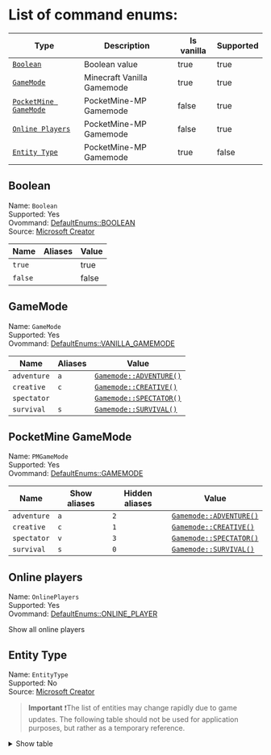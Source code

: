 # List of command enums:
| Type                                          | Description                | Is vanilla | Supported |
|-----------------------------------------------|----------------------------|------------|-----------|
| [`Boolean`](#boolean)                         | Boolean value              | true       | true      |
| [`GameMode`](#gamemode)                       | Minecraft Vanilla Gamemode | true       | true      |
| [`PocketMine GameMode`](#pocketmine-gamemode) | PocketMine-MP Gamemode     | false      | true      |
| [`Online Players`](#pocketmine-gamemode)      | PocketMine-MP Gamemode     | false      | true      |
| [`Entity Type`](#entity-type)                 | PocketMine-MP Gamemode     | true       | false     |
## Boolean
Name: `Boolean`<br>
Supported: Yes<br>
Ovommand: [DefaultEnums::BOOLEAN](https://github.com/GalaxyGamesMC/Ovommand/blob/main/src/galaxygames/ovommand/enum/DefaultEnums.php)<br>
Source: [Microsoft Creator](https://learn.microsoft.com/en-us/minecraft/creator/commands/enums/boolean)

| Name    | Aliases | Value |
|---------|---------|-------|
| `true`  |         | true  |
| `false` |         | false |
## GameMode
Name: `GameMode`<br>
Supported: Yes<br>
Ovommand: [DefaultEnums::VANILLA_GAMEMODE](https://github.com/GalaxyGamesMC/Ovommand/blob/main/src/galaxygames/ovommand/enum/DefaultEnums.php)

| Name        | Aliases | Value                                                                                                  |
|-------------|---------|--------------------------------------------------------------------------------------------------------|
| `adventure` | `a`     | [`Gamemode::ADVENTURE()`](https://github.com/pmmp/PocketMine-MP/blob/main/src/player/GameMode.php#L37) |
| `creative`  | `c`     | [`Gamemode::CREATIVE()`](https://github.com/pmmp/PocketMine-MP/blob/main/src/player/GameMode.php#L38)  |
| `spectator` |         | [`Gamemode::SPECTATOR()`](https://github.com/pmmp/PocketMine-MP/blob/main/src/player/GameMode.php#L39) |
| `survival`  | `s`     | [`Gamemode::SURVIVAL()`](https://github.com/pmmp/PocketMine-MP/blob/main/src/player/GameMode.php#L40)  |
## PocketMine GameMode
Name: `PMGameMode`<br>
Supported: Yes<br>
Ovommand: [DefaultEnums::GAMEMODE](https://github.com/GalaxyGamesMC/Ovommand/blob/main/src/galaxygames/ovommand/enum/DefaultEnums.php)

| Name        | Show aliases | Hidden aliases | Value                                                                                                  |
|-------------|--------------|----------------|--------------------------------------------------------------------------------------------------------|
| `adventure` | `a`          | `2`            | [`Gamemode::ADVENTURE()`](https://github.com/pmmp/PocketMine-MP/blob/main/src/player/GameMode.php#L37) |
| `creative`  | `c`          | `1`            | [`Gamemode::CREATIVE()`](https://github.com/pmmp/PocketMine-MP/blob/main/src/player/GameMode.php#L38)  |
| `spectator` | `v`          | `3`            | [`Gamemode::SPECTATOR()`](https://github.com/pmmp/PocketMine-MP/blob/main/src/player/GameMode.php#L39) |
| `survival`  | `s`          | `0`            | [`Gamemode::SURVIVAL()`](https://github.com/pmmp/PocketMine-MP/blob/main/src/player/GameMode.php#L40)  |
## Online players
Name: `OnlinePlayers`<br>
Supported: Yes<br>
Ovommand: [DefaultEnums::ONLINE_PLAYER](https://github.com/GalaxyGamesMC/Ovommand/blob/main/src/galaxygames/ovommand/enum/DefaultEnums.php)

Show all online players
## Entity Type
Name: `EntityType`<br>
Supported: No<br>
Source: [Microsoft Creator](https://learn.microsoft.com/en-us/minecraft/creator/commands/enums/entitytype)

> **Important**
> ❗The list of entities may change rapidly due to game updates. The following table should not be used for application purposes, but rather as a temporary reference.

<details> <summary>Show table</summary>

| Name                               | Aliases                  | Value                  |
|------------------------------------|--------------------------|------------------------|
| `minecraft:slime`                  | `slime`                  | Slime                  |
| `minecraft:tnt`                    | `tnt`                    | TNT                    |
| `minecraft:camel`                  | `camel`                  | Camel                  |
| `minecraft:turtle`                 | `turtle`                 | Turtle                 |
| `minecraft:chicken`                | `chicken`                | Chicken                |
| `minecraft:bee`                    | `bee`                    | Bee                    |
| `minecraft:axolotl`                | `axolotl`                | Axolotl                |
| `minecraft:pig`                    | `pig`                    | Pig                    |
| `minecraft:hoglin`                 | `hoglin`                 | Hoglin                 |
| `minecraft:zoglin`                 | `zoglin`                 | Zoglin                 |
| `minecraft:sniffer`                | `sniffer`                | Sniffer                |
| `minecraft:cat`                    | `cat`                    | Cat                    |
| `minecraft:cow`                    | `cow`                    | Cow                    |
| `minecraft:sheep`                  | `sheep`                  | Sheep                  |
| `minecraft:wolf`                   | `wolf`                   | Wolf                   |
| `minecraft:villager`               | `villager`               | Villager               |
| `minecraft:wandering_trader`       | `wandering_trader`       | Wandering Trader       |
| `minecraft:mooshroom`              | `mooshroom`              | Mooshroom              |
| `minecraft:squid`                  | `squid`                  | Squid                  |
| `minecraft:glow_squid`             | `glow_squid`             | Glow Squid             |
| `minecraft:strider`                | `strider`                | Strider                |
| `minecraft:rabbit`                 | `rabbit`                 | Rabbit                 |
| `minecraft:bat`                    | `bat`                    | Bat                    |
| `minecraft:iron_golem`             | `iron_golem`             | Iron Golem             |
| `minecraft:snow_golem`             | `snow_golem`             | Snow Golem             |
| `minecraft:ocelot`                 | `ocelot`                 | Ocelot                 |
| `minecraft:horse`                  | `horse`                  | Horse                  |
| `minecraft:trader_llama`           | `trader_llama`           | Trader Llama           |
| `minecraft:llama`                  | `llama`                  | Llama                  |
| `minecraft:polar_bear`             | `polar_bear`             | Polar Bear             |
| `minecraft:parrot`                 | `parrot`                 | Parrot                 |
| `minecraft:dolphin`                | `dolphin`                | Dolphin                |
| `minecraft:panda`                  | `panda`                  | Panda                  |
| `minecraft:fox`                    | `fox`                    | Fox                    |
| `minecraft:frog`                   | `frog`                   | Frog                   |
| `minecraft:tadpole`                | `tadpole`                | Tadpole                |
| `minecraft:allay`                  | `allay`                  | Allay                  |
| `minecraft:husk`                   | `husk`                   | Husk                   |
| `minecraft:tropicalfish`           | `tropicalfish`           | Tropical Fish          |
| `minecraft:wither_skeleton`        | `wither_skeleton`        | Wither Skeleton        |
| `minecraft:cod`                    | `cod`                    | Cod                    |
| `minecraft:zombie_villager`        | `zombie_villager`        | Zombie Villager        |
| `minecraft:pufferfish`             | `pufferfish`             | Pufferfish             |
| `minecraft:witch`                  | `witch`                  | Witch                  |
| `minecraft:salmon`                 | `salmon`                 | Salmon                 |
| `minecraft:donkey`                 | `donkey`                 | Donkey                 |
| `minecraft:mule`                   | `mule`                   | Mule                   |
| `minecraft:skeleton_horse`         | `skeleton_horse`         | Skeleton Horse         |
| `minecraft:zombie_horse`           | `zombie_horse`           | Zombie Horse           |
| `minecraft:zombie`                 | `zombie`                 | Zombie                 |
| `minecraft:stray`                  | `stray`                  | Stray                  |
| `minecraft:drowned`                | `drowned`                | Drowned                |
| `minecraft:creeper`                | `creeper`                | Creeper                |
| `minecraft:skeleton`               | `skeleton`               | Skeleton               |
| `minecraft:spider`                 | `spider`                 | Spider                 |
| `minecraft:zombie_pigman`          | `zombie_pigman`          | Zombie Pigman          |
| `minecraft:enderman`               | `enderman`               | Enderman               |
| `minecraft:silverfish`             | `silverfish`             | Silverfish             |
| `minecraft:cave_spider`            | `cave_spider`            | Cave Spider            |
| `minecraft:ghast`                  | `ghast`                  | Ghast                  |
| `minecraft:magma_cube`             | `magma_cube`             | Magma Cube             |
| `minecraft:blaze`                  | `blaze`                  | Blaze                  |
| `minecraft:warden`                 | `warden`                 | Warden                 |
| `minecraft:guardian`               | `guardian`               | Guardian               |
| `minecraft:elder_guardian`         | `elder_guardian`         | Elder Guardian         |
| `minecraft:elder_guardian_ghost`   | `elder_guardian_ghost`   | Elder Guardian Ghost   |
| `minecraft:wither`                 | `wither`                 | Wither                 |
| `minecraft:ender_dragon`           | `ender_dragon`           | Ender Dragon           |
| `minecraft:shulker`                | `shulker`                | Shulker                |
| `minecraft:endermite`              | `endermite`              | Endermite              |
| `minecraft:vindicator`             | `vindicator`             | Vindicator             |
| `minecraft:evocation_illager`      | `evocation_illager`      | Evocation Illager      |
| `minecraft:vex`                    | `vex`                    | Vex                    |
| `minecraft:phantom`                | `phantom`                | Phantom                |
| `minecraft:pillager`               | `pillager`               | Pillager               |
| `minecraft:ravager`                | `ravager`                | Ravager                |
| `minecraft:piglin_brute`           | `piglin_brute`           | Piglin Brute           |
| `minecraft:piglin`                 | `piglin`                 | Piglin                 |
| `minecraft:goat`                   | `goat`                   | Goat                   |
| `minecraft:minecart`               | `minecart`               | Minecart               |
| `minecraft:hopper_minecart`        | `hopper_minecart`        | Hopper Minecart        |
| `minecraft:tnt_minecart`           | `tnt_minecart`           | TNT Minecart           |
| `minecraft:chest_minecart`         | `chest_minecart`         | Chest Minecart         |
| `minecraft:command_block_minecart` | `command_block_minecart` | Command Block Minecart |
| `minecraft:xp_bottle`              | `xp_bottle`              | XP Bottle              |
| `minecraft:xp_orb`                 | `xp_orb`                 | XP Orb                 |
| `minecraft:ender_crystal`          | `ender_crystal`          | Ender Crystal          |
| `minecraft:arrow`                  | `arrow`                  | Arrow                  |
| `minecraft:snowball`               | `snowball`               | Snowball               |
| `minecraft:egg`                    | `egg`                    | Egg                    |
| `minecraft:splash_potion`          | `splash_potion`          | Splash Potion          |
| `minecraft:leash_knot`             | `leash_knot`             | Leash Knot             |
| `minecraft:boat`                   | `boat`                   | Boat                   |
| `minecraft:chest_boat`             | `chest_boat`             | Chest Boat             |
| `minecraft:lightning_bolt`         | `lightning_bolt`         | Lightning Bolt         |
| `minecraft:evocation_fang`         | `evocation_fang`         | Evocation Fang         |
| `minecraft:armor_stand`            | `armor_stand`            | Armor Stand            |
| `minecraft:fireworks_rocket`       | `fireworks_rocket`       | Fireworks Rocket       |
| `minecraft:npc`                    | `npc`                    | NPC                    |

</details>

